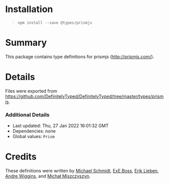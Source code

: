 # Installation
> `npm install --save @types/prismjs`

# Summary
This package contains type definitions for prismjs (http://prismjs.com/).

# Details
Files were exported from https://github.com/DefinitelyTyped/DefinitelyTyped/tree/master/types/prismjs.

### Additional Details
 * Last updated: Thu, 27 Jan 2022 16:01:32 GMT
 * Dependencies: none
 * Global values: `Prism`

# Credits
These definitions were written by [Michael Schmidt](https://github.com/RunDevelopment), [ExE Boss](https://github.com/ExE-Boss), [Erik Lieben](https://github.com/eriklieben), [Andre Wiggins](https://github.com/andrewiggins), and [Michał Miszczyszyn](https://github.com/mmiszy).
